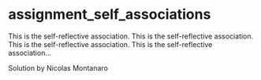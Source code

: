 assignment_self_associations
============================

This is the self-reflective association. This is the self-reflective association. This is the self-reflective association. This is the self-reflective association...

Solution by Nicolas Montanaro
